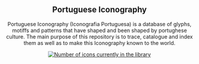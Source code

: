 <p align="center">
<h2 align="center">Portuguese Iconography</h3>
<p align="center">
Portuguese Iconography (Iconografia Portuguesa) is a database of glyphs, motiffs and patterns that have shaped and been shaped by portughese culture. The main purpose of this repository is to trace, catalogue and index them as well as to make this Iconography known to the world.</p>
</p>

<p align="center">
<a href="https://github.io/antonio-leitao/iconografia-portuguesa"><img src="https://img.shields.io/badge/dynamic/json?color=informational&label=Icons&prefix=%20&query=%24.icons.length&url=https%3A%2F%2Fraw.githubusercontent.com%2Fantonio-leitao%2Ficonografia-portuguesa%2Fmaster%2Fdata%2Ficonography.json" alt="Number of icons currently in the library"/></a>
</p>
